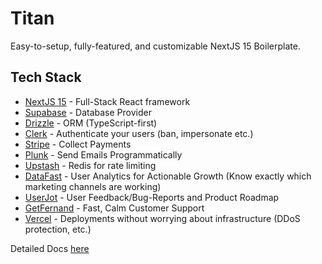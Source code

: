 # Titan

Easy-to-setup, fully-featured, and customizable NextJS 15 Boilerplate.

## Tech Stack

- [NextJS 15](https://nextjs.org/) - Full-Stack React framework
- [Supabase](https://supabase.com/) - Database Provider
- [Drizzle](https://drizzle.dev/) - ORM (TypeScript-first)
- [Clerk](https://clerk.com/) - Authenticate your users (ban, impersonate etc.)
- [Stripe](https://stripe.com/) - Collect Payments
- [Plunk](https://useplunk.com/) - Send Emails Programmatically
- [Upstash](https://upstash.com/) - Redis for rate limiting
- [DataFast](https://datafa.st/) - User Analytics for Actionable Growth (Know exactly which marketing channels are working)
- [UserJot](https://userjot.com/) - User Feedback/Bug-Reports and Product Roadmap
- [GetFernand](https://getfernand.com/) - Fast, Calm Customer Support
- [Vercel](https://vercel.com/) - Deployments without worrying about infrastructure (DDoS protection, etc.)

Detailed Docs [here](https://blueprint.codeandcreed.tech/product-development/titan)
